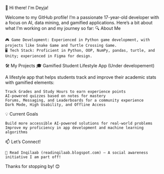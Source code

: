 👋 Hi there! I'm Deyja!

Welcome to my GitHub profile! I’m a passionate 17-year-old developer with a focus on AI, data mining, and gamified applications. Here’s a bit about what I’m working on and my journey so far:
🔍 About Me

    🎮 Game Development: Experienced in Python game development, with projects like Snake Game and Turtle Crossing Game.
    🖥 Tech Stack: Proficient in Python, OOP, NumPy, pandas, turtle, and Unity; experienced in Figma for design.

🛠 My Projects
🎓 Gamified Student Lifestyle App (Under developement)

A lifestyle app that helps students track and improve their academic stats with gamified elements:

    Track Grades and Study Hours to earn experience points
    AI-powered quizzes based on notes for mastery
    Forums, Messaging, and Leaderboards for a community experience
    Dark Mode, High Usability, and Offline Access


💡 Current Goals

    Build more accessible AI-powered solutions for real-world problems
    Improve my proficiency in app development and machine learning algorithms

📫 Let’s Connect!

    📝 Read Inqilaab (readinqilaab.blogspot.com) – A social awareness initiative I am part off!

Thanks for stopping by! 😊
